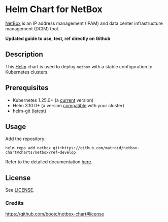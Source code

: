 # Helm Chart for NetBox


[NetBox](https://netbox.readthedocs.io/) is an IP address management (IPAM) and data center infrastructure management (DCIM) tool.

**Updated guide to use, test, ref directly on Github**

## Description

This [Helm](https://helm.sh/docs/) chart is used to deploy `netbox` with a stable configuration to Kubernetes clusters.

## Prerequisites

- Kubernetes 1.25.0+ (a [current](https://kubernetes.io/releases/) version)
- Helm 3.10.0+ (a version [compatible](https://helm.sh/docs/topics/version_skew/) with your cluster)
- helm-git ([latest](https://github.com/aslafy-z/helm-git))

## Usage

Add the repository:

```shell
helm repo add netbox git+https://github.com/matroid/netbox-chart@charts/netbox?ref=develop
```

Refer to the detailed documentation [here](./charts/netbox/README.md).

## License

See [LICENSE](./LICENSE).

### Credits

https://github.com/bootc/netbox-chart#license